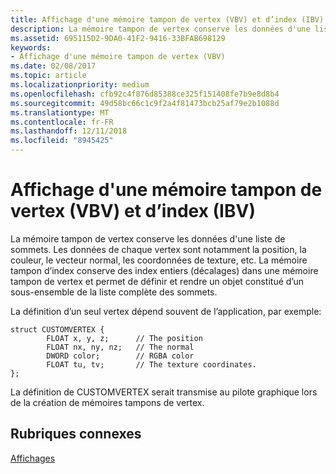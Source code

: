 ```yaml
---
title: Affichage d'une mémoire tampon de vertex (VBV) et d’index (IBV)
description: La mémoire tampon de vertex conserve les données d'une liste de sommets.
ms.assetid: 695115D2-9DA0-41F2-9416-33BFAB698129
keywords:
- Affichage d'une mémoire tampon de vertex (VBV)
ms.date: 02/08/2017
ms.topic: article
ms.localizationpriority: medium
ms.openlocfilehash: cfb92c4f876d85388ce325f151408fe7b9e8d8b4
ms.sourcegitcommit: 49d58bc66c1c9f2a4f81473bcb25af79e2b1088d
ms.translationtype: MT
ms.contentlocale: fr-FR
ms.lasthandoff: 12/11/2018
ms.locfileid: "8945425"
---
```

# <a name="vertex-buffer-view-vbv-and-index-buffer-view-ibv"></a>Affichage d'une mémoire tampon de vertex (VBV) et d’index (IBV)


La mémoire tampon de vertex conserve les données d'une liste de sommets. Les données de chaque vertex sont notamment la position, la couleur, le vecteur normal, les coordonnées de texture, etc. La mémoire tampon d’index conserve des index entiers (décalages) dans une mémoire tampon de vertex et permet de définir et rendre un objet constitué d’un sous-ensemble de la liste complète des sommets.

La définition d’un seul vertex dépend souvent de l’application, par exemple:

``` syntax
struct CUSTOMVERTEX { 
        FLOAT x, y, z;      // The position
        FLOAT nx, ny, nz;   // The normal
        DWORD color;        // RGBA color
        FLOAT tu, tv;       // The texture coordinates. 
}; 
```

La définition de CUSTOMVERTEX serait transmise au pilote graphique lors de la création de mémoires tampons de vertex.

## <a name="span-idrelated-topicsspanrelated-topics"></a><span id="related-topics"></span>Rubriques connexes


[Affichages](views.md)

 

 





